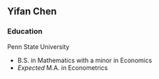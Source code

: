 ## Yifan Chen
### Education

Penn State University
- B.S. in Mathematics with a minor in Economics
- *Expected* M.A. in Econometrics

